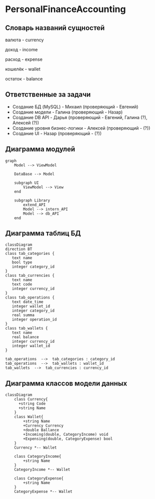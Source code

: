 # PersonalFinanceAccounting

## Словарь названий сущностей
валюта - currency

доход - income

расход - expense

кошелёк - wallet

остаток - balance

## Ответственные за задачи

+ Создание БД (MySQL) - Михаил (проверяющий - Евгений)
+ Создание модели - Галина (проверяющий - Назар)
+ Создание DB API - Дарья (проверяющий - Евгений, Галина (?), Алексей (?))
+ Создание уровня бизнес-логики - Алексей (проверяющий - (?))
+ Создание UI - Назар (проверяющий - (?))

## Диаграмма модулей

```mermaid
graph
    Model --> ViewModel

    DataBase --> Model

    subgraph UI
        ViewModel --> View
    end

    subgraph Library
        extend_API
        Model --> intern_API
        Model --> db_API
    end
```

## Диаграмма таблиц БД

```mermaid
classDiagram
direction BT
class tab_categories {
   text name
   bool type
   integer category_id
}
class tab_currencies {
   text name
   text code
   integer currency_id
}
class tab_operations {
   text date_time
   integer wallet_id
   integer category_id
   real summa
   integer operation_id
}
class tab_wallets {
   text name
   real balance
   integer currency_id
   integer wallet_id
}

tab_operations  -->  tab_categories : category_id
tab_operations  -->  tab_wallets : wallet_id
tab_wallets  -->  tab_currencies : currency_id
```

## Диаграмма классов модели данных

```mermaid
classDiagram 
    class Currency{
      +string Code
      +string Name
    }
    class Wallet{
        +string Name
        +Currency Currency
        +double Ballance
        +Incoming(double, CategoryIncome) void
        +Expensing(double, CategoryExpense) bool
    }
    Currency *-- Wallet

    class CategoryIncome{
        +string Name
    }
    CategoryIncome *-- Wallet

    class CategoryExpense{
        +string Name
    }
    CategoryExpense *-- Wallet
```
